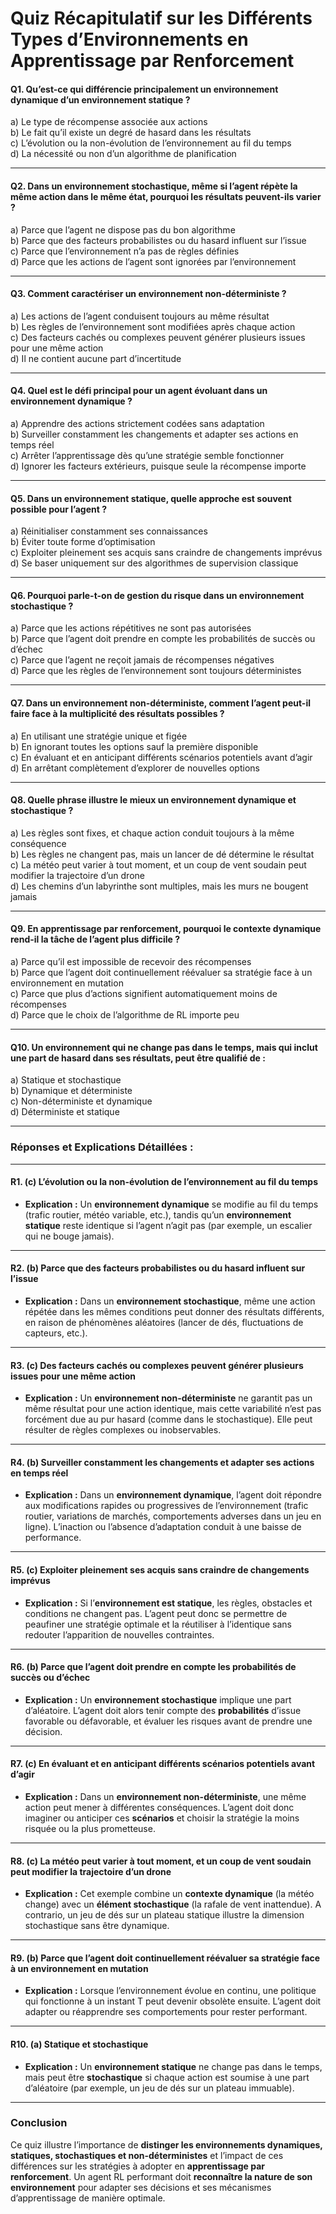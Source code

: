 # **Quiz Récapitulatif sur les Différents Types d’Environnements en Apprentissage par Renforcement**


#### **Q1.** Qu’est-ce qui différencie principalement un **environnement dynamique** d’un **environnement statique** ?  
a) Le type de récompense associée aux actions  
b) Le fait qu’il existe un degré de hasard dans les résultats  
c) L’évolution ou la non-évolution de l’environnement au fil du temps  
d) La nécessité ou non d’un algorithme de planification  

---

#### **Q2.** Dans un **environnement stochastique**, même si l’agent répète la même action dans le même état, pourquoi les résultats peuvent-ils varier ?  
a) Parce que l’agent ne dispose pas du bon algorithme  
b) Parce que des facteurs probabilistes ou du hasard influent sur l’issue  
c) Parce que l’environnement n’a pas de règles définies  
d) Parce que les actions de l’agent sont ignorées par l’environnement  

---

#### **Q3.** Comment caractériser un **environnement non-déterministe** ?  
a) Les actions de l’agent conduisent toujours au même résultat  
b) Les règles de l’environnement sont modifiées après chaque action  
c) Des facteurs cachés ou complexes peuvent générer plusieurs issues pour une même action  
d) Il ne contient aucune part d’incertitude  

---

#### **Q4.** Quel est le **défi principal** pour un agent évoluant dans un environnement dynamique ?  
a) Apprendre des actions strictement codées sans adaptation  
b) Surveiller constamment les changements et adapter ses actions en temps réel  
c) Arrêter l’apprentissage dès qu’une stratégie semble fonctionner  
d) Ignorer les facteurs extérieurs, puisque seule la récompense importe  

---

#### **Q5.** Dans un **environnement statique**, quelle approche est souvent **possible** pour l’agent ?  
a) Réinitialiser constamment ses connaissances  
b) Éviter toute forme d’optimisation  
c) Exploiter pleinement ses acquis sans craindre de changements imprévus  
d) Se baser uniquement sur des algorithmes de supervision classique  

---

#### **Q6.** Pourquoi parle-t-on de **gestion du risque** dans un **environnement stochastique** ?  
a) Parce que les actions répétitives ne sont pas autorisées  
b) Parce que l’agent doit prendre en compte les probabilités de succès ou d’échec  
c) Parce que l’agent ne reçoit jamais de récompenses négatives  
d) Parce que les règles de l’environnement sont toujours déterministes  

---

#### **Q7.** Dans un **environnement non-déterministe**, comment l’agent peut-il faire face à la **multiplicité des résultats possibles** ?  
a) En utilisant une stratégie unique et figée  
b) En ignorant toutes les options sauf la première disponible  
c) En évaluant et en anticipant différents scénarios potentiels avant d’agir  
d) En arrêtant complètement d’explorer de nouvelles options  

---

#### **Q8.** Quelle phrase illustre le mieux un **environnement dynamique et stochastique** ?  
a) Les règles sont fixes, et chaque action conduit toujours à la même conséquence  
b) Les règles ne changent pas, mais un lancer de dé détermine le résultat  
c) La météo peut varier à tout moment, et un coup de vent soudain peut modifier la trajectoire d’un drone  
d) Les chemins d’un labyrinthe sont multiples, mais les murs ne bougent jamais  

---

#### **Q9.** En **apprentissage par renforcement**, pourquoi le contexte **dynamique** rend-il la tâche de l’agent plus difficile ?  
a) Parce qu’il est impossible de recevoir des récompenses  
b) Parce que l’agent doit continuellement réévaluer sa stratégie face à un environnement en mutation  
c) Parce que plus d’actions signifient automatiquement moins de récompenses  
d) Parce que le choix de l’algorithme de RL importe peu  

---

#### **Q10.** Un **environnement** qui ne change pas dans le temps, mais qui inclut une part de hasard dans ses résultats, peut être qualifié de :  
a) Statique et stochastique  
b) Dynamique et déterministe  
c) Non-déterministe et dynamique  
d) Déterministe et statique  

---

### **Réponses et Explications Détaillées :**  

---

#### **R1.** (c) L’évolution ou la non-évolution de l’environnement au fil du temps  
- **Explication :** Un **environnement dynamique** se modifie au fil du temps (trafic routier, météo variable, etc.), tandis qu’un **environnement statique** reste identique si l’agent n’agit pas (par exemple, un escalier qui ne bouge jamais).  

---

#### **R2.** (b) Parce que des facteurs probabilistes ou du hasard influent sur l’issue  
- **Explication :** Dans un **environnement stochastique**, même une action répétée dans les mêmes conditions peut donner des résultats différents, en raison de phénomènes aléatoires (lancer de dés, fluctuations de capteurs, etc.).  

---

#### **R3.** (c) Des facteurs cachés ou complexes peuvent générer plusieurs issues pour une même action  
- **Explication :** Un **environnement non-déterministe** ne garantit pas un même résultat pour une action identique, mais cette variabilité n’est pas forcément due au pur hasard (comme dans le stochastique). Elle peut résulter de règles complexes ou inobservables.  

---

#### **R4.** (b) Surveiller constamment les changements et adapter ses actions en temps réel  
- **Explication :** Dans un **environnement dynamique**, l’agent doit répondre aux modifications rapides ou progressives de l’environnement (trafic routier, variations de marchés, comportements adverses dans un jeu en ligne). L’inaction ou l’absence d’adaptation conduit à une baisse de performance.  

---

#### **R5.** (c) Exploiter pleinement ses acquis sans craindre de changements imprévus  
- **Explication :** Si l’**environnement est statique**, les règles, obstacles et conditions ne changent pas. L’agent peut donc se permettre de peaufiner une stratégie optimale et la réutiliser à l’identique sans redouter l’apparition de nouvelles contraintes.  

---

#### **R6.** (b) Parce que l’agent doit prendre en compte les probabilités de succès ou d’échec  
- **Explication :** Un **environnement stochastique** implique une part d’aléatoire. L’agent doit alors tenir compte des **probabilités** d’issue favorable ou défavorable, et évaluer les risques avant de prendre une décision.  

---

#### **R7.** (c) En évaluant et en anticipant différents scénarios potentiels avant d’agir  
- **Explication :** Dans un **environnement non-déterministe**, une même action peut mener à différentes conséquences. L’agent doit donc imaginer ou anticiper ces **scénarios** et choisir la stratégie la moins risquée ou la plus prometteuse.  

---

#### **R8.** (c) La météo peut varier à tout moment, et un coup de vent soudain peut modifier la trajectoire d’un drone  
- **Explication :** Cet exemple combine un **contexte dynamique** (la météo change) avec un **élément stochastique** (la rafale de vent inattendue). A contrario, un jeu de dés sur un plateau statique illustre la dimension stochastique sans être dynamique.  

---

#### **R9.** (b) Parce que l’agent doit continuellement réévaluer sa stratégie face à un environnement en mutation  
- **Explication :** Lorsque l’environnement évolue en continu, une politique qui fonctionne à un instant T peut devenir obsolète ensuite. L’agent doit adapter ou réapprendre ses comportements pour rester performant.  

---

#### **R10.** (a) Statique et stochastique  
- **Explication :** Un **environnement statique** ne change pas dans le temps, mais peut être **stochastique** si chaque action est soumise à une part d’aléatoire (par exemple, un jeu de dés sur un plateau immuable).  

---

### **Conclusion**  

Ce quiz illustre l’importance de **distinger les environnements dynamiques, statiques, stochastiques et non-déterministes** et l’impact de ces différences sur les stratégies à adopter en **apprentissage par renforcement**. Un agent RL performant doit **reconnaître la nature de son environnement** pour adapter ses décisions et ses mécanismes d’apprentissage de manière optimale.
